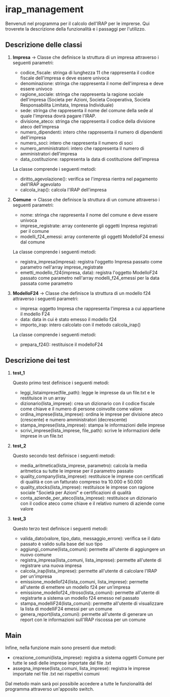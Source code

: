 # irap_management

Benvenuti nel programma per il calcolo dell'IRAP per le imprerse. Qui troverete la descrizione della funzionalità e i passaggi per l'utilizzo.

## Descrizione delle classi

1. **Impresa** -> Classe che definisce la struttura di un impresa attraverso i seguenti parametri:
    - codice_fiscale: stringa di lunghezza 11 che rappresenta il codice fiscale dell'impresa e deve essere univoca
    - denominazione: stringa che rappresenta il nome dell'impresa e deve essere univoco
    - ragione_sociale: stringa che rappresenta la ragione sociale dell'impresa (Societa per Azioni, Societa Cooperativa, Societa Responsabilita Limitata, Impresa Individuale)
    - sede: stringa che rappresenta il nome del comune della sede al quale l'impresa dovrà pagare l'IRAP.
    - divisione_ateco: stringa che rappresenta il codice della divisione ateco dell'impresa
    - numero_dipendenti: intero chhe rappresenta il numero di dipendenti dell'impresa
    - numero_soci: intero che rappresenta il numero di soci
    - numero_amministratori: intero che rappresenta il numero di amministratori dell'impresa
    - data_costituzione: rappresenta la data di costituzione dell'impresa

    La classe comprende i seguenti metodi:
    - diritto_agevolazione(): verifica se l'impresa rientra nel pagamento dell'IRAP agevolato
    - calcola_irap(): calcola l'IRAP dell'impresa

2. **Comune** -> Classe che definisce la struttura di un comune attraverso i seguenti parametri:
    - nome: stringa che rappresenta il nome del comune e deve essere univoca
    - imprese_registrate: array contenente gli oggetti Impresa registrati per il comune
    - modelli_f24_emessi: array contenente gli oggetti ModelloF24 emessi dal comune

    La classe comprende i seguenti metodi:
    - registra_impresa(impresa): registra l'oggetto Impresa passato come parametro nell'array imprese_registrate
    - emetti_modello_f24(impresa, data): registra l'oggetto ModelloF24 passato come parametro nell'array modelli_f24_emessi per la data passata come parametro

3. **ModelloF24** -> Classe che definisce la struttura di un modello f24 attraverso i seguenti parametri:
    - impresa: oggetto Impresa che rappresenta l'impresa a cui appartiene il modello F24
    - data: data in cui è stato emesso il modello f24
    - importo_irap: intero calcolato con il metodo calcola_irap()

    La classe comprende i seguenti metodi:
    - prepara_f24(): restituisce il modelloF24 

## Descrizione dei test

1. **test_1**

    Questo primo test definisce i seguenti metodi:

    - leggi_listaimprese(file_path): legge le impresse da un file.txt e le restituisce in un array
    - dizionario(lista_imprese): crea un dizionario con il codice fiscale come chiave e il numero di persone coinvolte come valore
    - ordina_imprese(lista_imprese): ordina le imprese per divisione ateco (crescente) e numero amministratori (decrescente)
    - stampa_imprese(lista_imprese): stampa le informazioni delle imprese 
    - scrivi_imprese(lista_imprese, file_path): scrive le informazioni delle imprese in un file.txt

2. **test_2**

    Questo secondo test definisce i seguenti metodi:

    - media_aritmetica(lista_imprese, parametro): calcola la media aritmetica su tutte le imprese per il parametro passato
    - quality_company(lista_imprese): restituisce le imprese con certificati di qualità e con un fatturato compreso tra 10.000 e 50.000
    - quality_stocks(lista_imprese): restituisce le imprese con ragione sociale "Società per Azioni" e certificazioni di qualità
    - conta_aziende_per_ateco(lista_imprese): restituisce un dizionario con il codice ateco come chiave e il relativo numero di aziende come valore

3. **test_3**

    Questo terzo test definisce i seguenti metodi:

    - valida_dato(valore, tipo_dato, messaggio_errore): verifica se il dato passato è valido sulla base del suo tipo
    - aggiungi_comune(lista_comuni): permette all'utente di aggiungere un nuovo comune 
    - registra_impresa(lista_comuni, lista_imprese): permette all'utente di registrare una nuova impresa
    - calcola_irap(lista_imprese): permette all'utente di calcolare l'IRAP per un'impresa
    - emissione_modellof24(lista_comuni, lista_imprese): permette all'utente di emettere un modello f24 per un'impresa
    - emissione_modellof24_ritroso(lista_comuni): permette all'utente di registrarte a sistema un modello f24 emesso nel passato
    - stampa_modelliF24(lista_comuni): permette all'utente di visualizzare la lista di modelliF24 emessi per un comune
    - genera_report(lista_comuni): permette all'utente di generare un report con le informazioni sull'IRAP riscossa per un comune

## Main

Infine, nella funzione main sono presenti due metodi:

- creazione_comuni(lista_imprese): registra a sistema oggetti Comune per tutte le sedi delle imprese importate dal file .txt
- assegna_imprese(lista_comuni, lista_imprese): registra le imprese importate nel file .txt nei rispettivi comuni 

Dal metodo main sarà poi possibile accedere a tutte le funzionalità del programma attraverso un'apposito switch.
